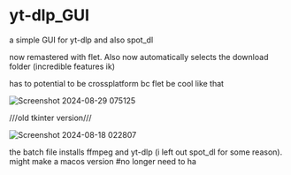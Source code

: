 # yt-dlp_GUI
a simple GUI for yt-dlp and also spot_dl


now remastered with flet. Also now automatically selects the download folder (incredible features ik)

has to potential to be crossplatform bc flet be cool like that

![Screenshot 2024-08-29 075125](https://github.com/user-attachments/assets/cda537e1-83ee-4fae-8769-fb12546ffb57)


 ///old tkinter version///

 
 ![Screenshot 2024-08-18 022807](https://github.com/user-attachments/assets/9e90266f-264b-405c-a078-fe567f1c85b9)


the batch file installs ffmpeg and yt-dlp (i left out spot_dl for some reason). might make a macos version #no longer need to ha
